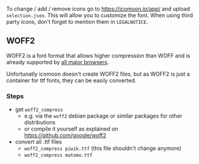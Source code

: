 To change / add / remove icons go to https://icomoon.io/app/ and upload `selection.json`.
This will allow you to customize the font. When using third party icons, don't forget to mention
them in `LEGALNOTICE`.

## WOFF2

WOFF2 is a font format that allows higher compression than WOFF and is already supported by [all major browsers](https://caniuse.com/#feat=woff2).

Unfortunatly icomoon doesn't create WOFF2 files, but as WOFF2 is just a container for ttf fonts, they can be easily converted.

### Steps

- get `woff2_compress`
    - e.g. via the `woff2` debian package or similar packages for other distributions
    - or compile it yourself as explained on https://github.com/google/woff2
- convert all .ttf 
 files
    - `woff2_compress piwik.ttf` (this file shouldn't change anymore)
    - `woff2_compress matomo.ttf`
